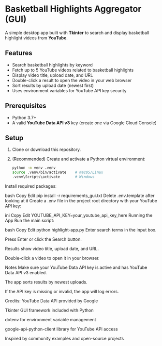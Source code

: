 # Basketball Highlights Aggregator (GUI)

A simple desktop app built with **Tkinter** to search and display basketball highlight videos from **YouTube**.

## Features

- Search basketball highlights by keyword
- Fetch up to 5 YouTube videos related to basketball highlights
- Display video title, upload date, and URL
- Double-click a result to open the video in your web browser
- Sort results by upload date (newest first)
- Uses environment variables for YouTube API key security

## Prerequisites

- Python 3.7+
- A valid **YouTube Data API v3** key (create one via Google Cloud Console)

## Setup

1. Clone or download this repository.

2. (Recommended) Create and activate a Python virtual environment:

   ```bash
   python -m venv .venv
   source .venv/bin/activate    # macOS/Linux
   .venv\Scripts\activate       # Windows
Install required packages:

bash
Copy
Edit
pip install -r requirements_gui.txt
Delete .env.template after looking at it
Create a .env file in the project root directory with your YouTube API key:

ini
Copy
Edit
YOUTUBE_API_KEY=your_youtube_api_key_here
Running the App
Run the main script:

bash
Copy
Edit
python highlight-app.py
Enter search terms in the input box.

Press Enter or click the Search button.

Results show video title, upload date, and URL.

Double-click a video to open it in your browser.

Notes
Make sure your YouTube Data API key is active and has YouTube Data API v3 enabled.

The app sorts results by newest uploads.

If the API key is missing or invalid, the app will log errors.

Credits:
YouTube Data API provided by Google

Tkinter GUI framework included with Python

dotenv for environment variable management

google-api-python-client library for YouTube API access

Inspired by community examples and open-source projects

